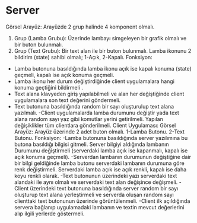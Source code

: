 # Server

Görsel Arayüz:
Arayüzde 2 grup halinde 4 komponent olmalı.
1. Grup (Lamba Grubu): Üzerinde lambayı simgeleyen bir grafik olmalı ve bir buton bulunmalı.
2. Grup (Text Grubu): Bir text alan ile bir buton bulunmalı.
Lamba ikonunu 2 bildirim (state) sahibi olmalı;
1-Açık, 
2-Kapalı.
Fonksiyon:
- Lamba butonuna basıldığında lamba ikonu açık ise kapalı konuma (state) geçmeli, kapalı ise açık 
konuma geçmeli. 
- Lamba ikonu her durum değiştirdiğinde client uygulamalara hangi konuma geçtiğini bildirmeli .
- Text alana klavyeden giriş yapılabilmeli ve alan her değiştiğinde client uygulamalara son text değerini 
göndermeli. 
- Text butonuna basıldığında random bir sayı oluşturulup text alana yazılmalı. 
-Client uygulamalarda lamba durumunu değiştir yada text alana random sayı yaz gibi komutlar yerini 
getirilmeli. Yapılan değişiklikler tüm clientlara gönderilmeli.
Client Uygulaması: 
Görsel Arayüz:
Arayüz üzerinde 2 adet buton olmalı.
1-Lamba Butonu. 
2-Text Butonu.
Fonksiyon:
-Lamba butonuna basıldığında server yazılımına bu butona basıldığı bilgisi gitmeli. Server bilgiyi aldığında 
lambanın Durumunu değiştirmeli (serverdaki lamba açık ise kapanmalı, kapalı ise açık konuma geçmeli).
-Serverdan lambanın durumunun değiştiğine dair bir bilgi geldiğinde lamba butonu serverdaki lambanın 
durumuna göre renk değiştirmeli. Serverdaki lamba açık ise açık renkli, kapalı ise daha koyu renkli olarak.
-Text butonunun üzerindeki yazı serverdaki text alandaki ile aynı olmalı ve serverdaki text alan değişince 
değişmeli. 
-Client üzerindeki text butonuna basıldığında server random bir sayı oluşturup text alana yerleştirmeli ve 
serverda oluşan random sayı clienttaki text butonunun üzerinde görüntülenmeli. 
-Client ilk açıldığında servera bağlanıp uygulamadaki lambanın ve textin mevcut değerlerini alıp ilgili 
yerlerde göstermeli.
